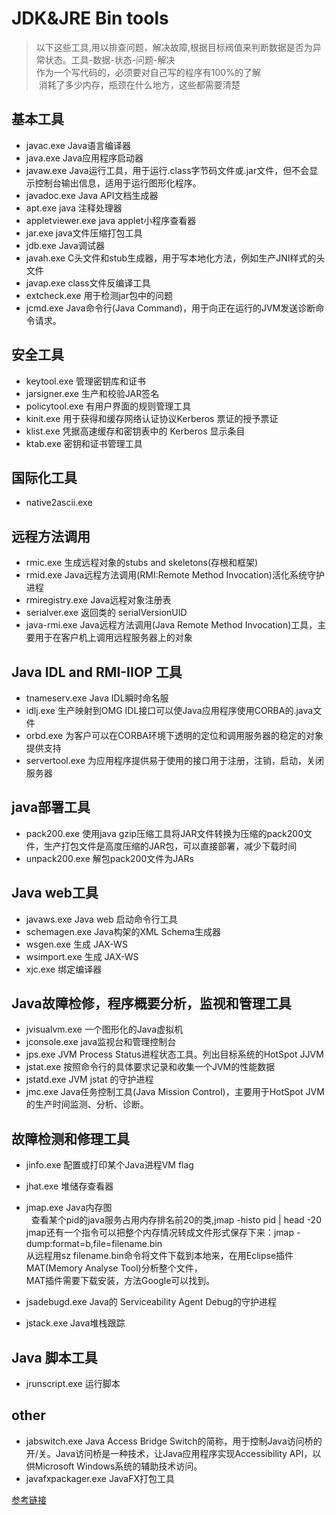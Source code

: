 # JDK&JRE Bin tools 
 >以下这些工具,用以排查问题，解决故障,根据目标阀值来判断数据是否为异常状态。工具-数据-状态-问题-解决  
 >作为一个写代码的，必须要对自己写的程序有100%的了解   
  消耗了多少内存，瓶颈在什么地方，这些都需要清楚
## 基本工具
* javac.exe	Java语言编译器
* java.exe	Java应用程序启动器
* javaw.exe	Java运行工具，用于运行.class字节码文件或.jar文件，但不会显示控制台输出信息，适用于运行图形化程序。
* javadoc.exe	Java API文档生成器
* apt.exe	java 注释处理器
* appletviewer.exe	java applet小程序查看器
* jar.exe	java文件压缩打包工具
* jdb.exe	Java调试器
* javah.exe	C头文件和stub生成器，用于写本地化方法，例如生产JNI样式的头文件
* javap.exe	class文件反编译工具
* extcheck.exe	用于检测jar包中的问题
* jcmd.exe	Java命令行(Java Command)，用于向正在运行的JVM发送诊断命令请求。

## 安全工具
* keytool.exe	管理密钥库和证书
* jarsigner.exe	生产和校验JAR签名
* policytool.exe	有用户界面的规则管理工具
* kinit.exe	用于获得和缓存网络认证协议Kerberos 票证的授予票证
* klist.exe	凭据高速缓存和密钥表中的 Kerberos 显示条目
* ktab.exe	密钥和证书管理工具

## 国际化工具
* native2ascii.exe 

## 远程方法调用
* rmic.exe	生成远程对象的stubs and skeletons(存根和框架)
* rmid.exe	Java远程方法调用(RMI:Remote Method Invocation)活化系统守护进程
* rmiregistry.exe	Java远程对象注册表
* serialver.exe	返回类的 serialVersionUID
* java-rmi.exe	Java远程方法调用(Java Remote Method Invocation)工具，主要用于在客户机上调用远程服务器上的对象

## Java IDL and RMI-IIOP 工具
* tnameserv.exe	Java IDL瞬时命名服
* idlj.exe	生产映射到OMG IDL接口可以使Java应用程序使用CORBA的.java文件
* orbd.exe	为客户可以在CORBA环境下透明的定位和调用服务器的稳定的对象提供支持
* servertool.exe	为应用程序提供易于使用的接口用于注册，注销，启动，关闭服务器

## java部署工具
* pack200.exe	使用java gzip压缩工具将JAR文件转换为压缩的pack200文件，生产打包文件是高度压缩的JAR包，可以直接部署，减少下载时间
* unpack200.exe	解包pack200文件为JARs

## Java web工具
* javaws.exe	Java web 启动命令行工具
* schemagen.exe	Java构架的XML Schema生成器
* wsgen.exe	生成 JAX-WS
* wsimport.exe	生成 JAX-WS
* xjc.exe	绑定编译器

## Java故障检修，程序概要分析，监视和管理工具
* jvisualvm.exe	一个图形化的Java虚拟机
* jconsole.exe	java监视台和管理控制台
* jps.exe	JVM Process Status进程状态工具。列出目标系统的HotSpot JJVM
* jstat.exe	按照命令行的具体要求记录和收集一个JVM的性能数据
* jstatd.exe	JVM jstat 的守护进程
* jmc.exe	Java任务控制工具(Java Mission Control)，主要用于HotSpot JVM的生产时间监测、分析、诊断。

## 故障检测和修理工具
* jinfo.exe	配置或打印某个Java进程VM flag
* jhat.exe	堆储存查看器
* jmap.exe	Java内存图  
   查看某个pid的java服务占用内存排名前20的类,jmap -histo pid | head -20  
   jmap还有一个指令可以把整个内存情况转成文件形式保存下来：jmap -dump:format=b,file=filename.bin <pid>  
   从远程用sz filename.bin命令将文件下载到本地来，在用Eclipse插件MAT(Memory Analyse Tool)分析整个文件，  
   MAT插件需要下载安装，方法Google可以找到。
   
* jsadebugd.exe	Java的 Serviceability Agent Debug的守护进程
* jstack.exe	Java堆栈跟踪

## Java 脚本工具
* jrunscript.exe	运行脚本

## other
* jabswitch.exe	Java Access Bridge Switch的简称，用于控制Java访问桥的开/关。Java访问桥是一种技术，让Java应用程序实现Accessibility API，以供Microsoft Windows系统的辅助技术访问。
* javafxpackager.exe	JavaFX打包工具  


[参考链接](http://www.codingwhy.com/view/858.html 'jdk bin目录下工具介绍')
